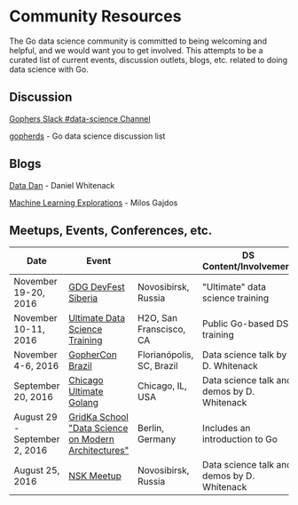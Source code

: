 # Community Resources

The Go data science community is committed to being welcoming and helpful, and we would want you to get involved. This attempts to be a curated list of current events, discussion outlets, blogs, etc. related to doing data science with Go.

## Discussion

[Gophers Slack #data-science Channel](https://gophers.slack.com/messages/data-science/)

[gopherds](https://groups.google.com/forum/#!forum/gopherds) - Go data science discussion list

## Blogs

[Data Dan](http://www.datadan.io/) - Daniel Whitenack

[Machine Learning Explorations](http://mlexplore.org/) - Milos Gajdos

## Meetups, Events, Conferences, etc.

| Date             | Event                                         |                      | DS Content/Involvement |
| -----------------|-----------------------------------------------|----------------------|------------------------|
| November 19-20, 2016 | [GDG DevFest Siberia](https://devfest.gdg.org.ru/en/) | Novosibirsk, Russia | "Ultimate" data science training |
| November 10-11, 2016 | [Ultimate Data Science Training](https://www.eventbrite.com/e/ultimate-data-science-san-francisco-nov-2016-tickets-27757986886) | H2O, San Franscisco, CA | Public Go-based DS training |
| November 4-6, 2016 | [GopherCon Brazil](https://2016.gopherconbr.org/en/) | Florianópolis, SC, Brazil | Data science talk by D. Whitenack |
| September 20, 2016 | [Chicago Ultimate Golang](http://www.meetup.com/Chicago-Ultimate-Golang/events/232867446/) | Chicago, IL, USA |Data science talk and demos by D. Whitenack |
| August 29 - September 2, 2016 | [GridKa School "Data Science on Modern Architectures"](http://gridka-school.scc.kit.edu/2016/) | Berlin, Germany |Includes an introduction to Go |
| August 25, 2016  | [NSK Meetup](https://golang-nsk.party/)       | Novosibirsk, Russia | Data science talk and demos by D. Whitenack |


